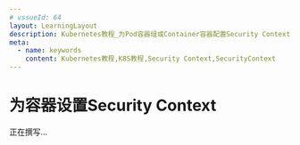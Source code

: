 ```yaml
---
# vssueId: 64
layout: LearningLayout
description: Kubernetes教程_为Pod容器组或Container容器配置Security Context安全上下文
meta:
  - name: keywords
    content: Kubernetes教程,K8S教程,Security Context,SecurityContext
---
```


# 为容器设置Security Context

正在撰写...
